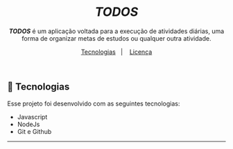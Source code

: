 <h1 align="center"> <i>TODOS</i> </h1>

<p align="center">
<strong><i>TODOS</i></strong> é um aplicação voltada para a execução de atividades diárias, uma forma de organizar metas de estudos ou qualquer outra atividade. <br/>
</p>

<p align="center">
  <a href="#-tecnologias">Tecnologias</a>&nbsp;&nbsp;&nbsp;|&nbsp;&nbsp;&nbsp;
  <a href="#memo-licença">Licença</a>
</p>

<br/>

## 🚀 Tecnologias

Esse projeto foi desenvolvido com as seguintes tecnologias:

- Javascript
- NodeJs
- Git e Github

---

